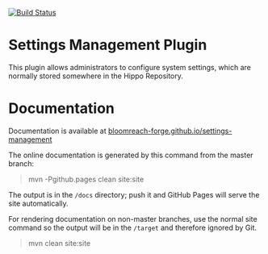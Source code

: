 [![Build Status](https://travis-ci.org/bloomreach-forge/settings-management.svg?branch=develop)](https://travis-ci.org/bloomreach-forge/settings-management)

# Settings Management Plugin

This plugin allows administrators to configure system settings, which are normally stored somewhere in the Hippo Repository.

# Documentation 

Documentation is available at [bloomreach-forge.github.io/settings-management](https://bloomreach-forge.github.io/bloomreach-forge.github.io/settings-management)

The online documentation is generated by this command from the master branch:

 > mvn -Pgithub.pages clean site:site
 
The output is in the ```/docs``` directory; push it and GitHub Pages will serve the site automatically. 

For rendering documentation on non-master branches, use the normal site command so the output will be in the ```/target``` 
and therefore ignored by Git.

 > mvn clean site:site
